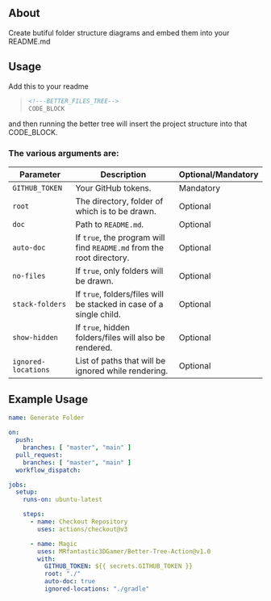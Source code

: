 ## About
Create butiful folder structure diagrams and embed them into your README.md

## Usage

Add this to your readme
> ```md
> <!---BETTER_FILES_TREE-->
> CODE_BLOCK
> ```
and then running the better tree will insert the project structure into that CODE_BLOCK.

### The various arguments are:

| **Parameter**         | **Description**                                                                       | **Optional/Mandatory** |
|-----------------------|---------------------------------------------------------------------------------------|------------------------|
| `GITHUB_TOKEN`        | Your GitHub tokens.                                                                   | Mandatory              |
| `root`                | The directory, folder of which is to be drawn.                                        | Optional               |
| `doc`                 | Path to `README.md`.                                                                  | Optional               |
| `auto-doc`            | If `true`, the program will find `README.md` from the root directory.                 | Optional               |
| `no-files`            | If `true`, only folders will be drawn.                                                | Optional               |
| `stack-folders`       | If `true`, folders/files will be stacked in case of a single child.                   | Optional               |
| `show-hidden`         | If `true`, hidden folders/files will also be rendered.                                | Optional               |
| `ignored-locations`   | List of paths that will be ignored while rendering.                                   | Optional               |

## Example Usage
```yml
name: Generate Folder 

on:
  push:
    branches: [ "master", "main" ]
  pull_request:
    branches: [ "master", "main" ]
  workflow_dispatch:

jobs:
  setup:
    runs-on: ubuntu-latest

    steps:
      - name: Checkout Repository
        uses: actions/checkout@v3

      - name: Magic
        uses: MRfantastic3DGamer/Better-Tree-Action@v1.0
        with:
          GITHUB_TOKEN: ${{ secrets.GITHUB_TOKEN }}
          root: "./"
          auto-doc: true
          ignored-locations: "./gradle"
```